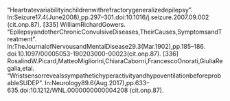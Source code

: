 “Heartratevariabilityinchildrenwithrefractorygeneralizedepilepsy”.
In:Seizure17.4(June2008),pp.297–301.doi:10.1016/j.seizure.2007.09.002
(cit.onp.87).
[335] WilliamRichardGowers.
“EpilepsyandotherChronicConvulsiveDiseases,TheirCauses,SymptomsandTreatment”.
In:TheJournalofNervousandMentalDisease29.3(Mar.1902),pp.185–186.
doi:10.1097/00005053-190203000-00023(cit.onp.87).
[336] RosalindW.Picard,MatteoMigliorini,ChiaraCaborni,FrancescoOnorati,GiuliaRegalia,etal.
“WristsensorrevealssympathetichyperactivityandhypoventilationbeforeprobableSUDEP”.
In:Neurology89.6(Aug.2017),pp.633–635.doi:10.1212/WNL.0000000000004208
(cit.onp.87).